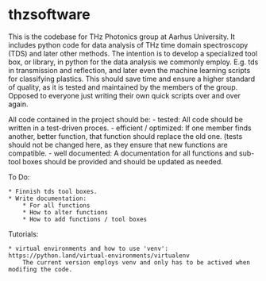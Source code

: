 # thzsoftware
This is the codebase for THz Photonics group at Aarhus University. It includes python code for data analysis of THz time domain spectroscopy (TDS) and
later other methods. The intention is to develop a specialized tool box, or library, in python for the data analysis we commonly employ. E.g. tds in transmission and reflection, and later even the machine learning scripts for classifying plastics. This should save time and ensure a higher standard of quality, as it is tested and maintained by the members of the group. Opposed to everyone just writing their own quick scripts over and over again.

All code contained in the project should be:
	- tested: All code should be written in a test-driven proces. 
	- efficient / optimized: If one member finds another, better function, that function should replace the old one. (tests should not be changed here, as they ensure that new functions are compatible.
	- well documented: A documentation for all functions and sub-tool boxes should be provided and should be updated as needed.





To Do:

	* Finnish tds tool boxes.
	* Write documentation:
		* For all functions
		* How to alter functions
		* How to add functions / tool boxes



Tutorials:

	* virtual environments and how to use 'venv': https://python.land/virtual-environments/virtualenv
		The current version employs venv and only has to be actived when modifing the code.
